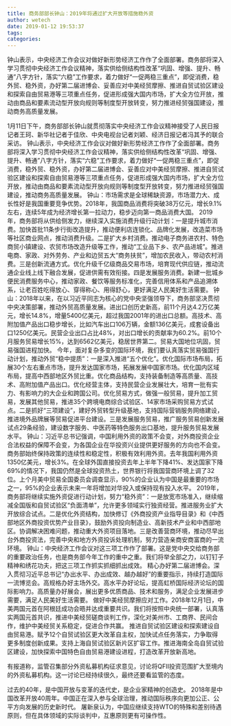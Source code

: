 ```yaml
---
title: 商务部部长钟山：2019年将通过扩大开放等措施稳外资
author: wetech
date: 2019-01-12 19:53:37
tags: 
categories: 
---
```

钟山表示，中央经济工作会议对做好新形势经济工作作了全面部署。商务部将深入学习贯彻中央经济工作会议精神，落实供给侧结构性改革“巩固、增强、提升、畅通”八字方针，落实“六稳”工作要求，着力做好“一促两稳三重点”，即促消费，稳外贸、稳外资，办好第二届进博会、妥善应对中美经贸摩擦、推进自贸试验区建设和探索自由贸易港等三项重点任务，促进形成强大国内市场，扩大全方位开放，推动由商品和要素流动型开放向规则等制度型开放转变，努力推进经贸强国建设，推动商务高质量发展。
<!-- more -->
1月11日下午，商务部部长钟山就贯彻落实中央经济工作会议精神接受了人民日报记者王珂、新华社记者于佳欣、中央电视台记者刘颖、经济日报记者冯其予的联合采访。
钟山表示，中央经济工作会议对做好新形势经济工作作了全面部署。商务部将深入学习贯彻中央经济工作会议精神，落实供给侧结构性改革“巩固、增强、提升、畅通”八字方针，落实“六稳”工作要求，着力做好“一促两稳三重点”，即促消费，稳外贸、稳外资，办好第二届进博会、妥善应对中美经贸摩擦、推进自贸试验区建设和探索自由贸易港等三项重点任务，促进形成强大国内市场，扩大全方位开放，推动由商品和要素流动型开放向规则等制度型开放转变，努力推进经贸强国建设，推动商务高质量发展。
钟山：市场需求是全球稀缺资源，市场潜力大、成长性好是我国重要竞争优势。2018年，我国商品消费将突破38万亿元，增长9.1%左右，连续5年成为经济增长第一拉动力，稳步迈向第一商品消费大国。
2019年，商务部将从供给侧发力，继续深入实施消费升级行动计划：一是提升城市消费。加快首批11条步行街改造提升，推动便利店连锁化、品牌化发展，改造菜市场等社区商业网点，推动消费升级。二是扩大乡村消费。推动电子商务进农村、特色商贸小镇建设、农贸市场改造升级等工作，推动“工业品下乡、农产品进城”。推进电商、家政、对外劳务、产业和边贸五大“商务扶贫”，增加农民收入，带动农村消费。三是创新流通方式。优化升级千亿级商品交易市场，培育现代供应链，推动流通企业线上线下融合发展，促进供需有效衔接。四是发展服务消费。新建一批城乡便民消费服务中心，推动家政、餐饮等服务标准化，完善信用体系和产品追溯体系，让老百姓吃得放心、穿得称心、用得舒心，更好满足人民美好生活需要。
钟山：2018年以来，在以习近平同志为核心的党中央坚强领导下，商务部坚决贯彻中央决策部署，推动外贸高质量发展。进出口创历史新高，前11个月达4.2万亿美元，增长14.8%，增量5400亿美元，超过我国2001年的进出口总额。高技术、高附加值产品出口稳步增长，比如汽车出口106万辆，金额136亿美元，成套设备出口1250亿美元。民营企业出口占比48%，对出口增长的贡献率为60.2%。前10个月服务贸易增长15%，达到6562亿美元，稳居世界第二。贸易大国地位巩固，贸易强国进程加快。
今年，面对复杂多变的国际环境，我们要认真落实贸易强国行动计划，推动外贸“稳中提质”：一是深入推进“五个优化”。优化国际市场布局，拓展30个左右重点市场，提升发达国家市场，拓展发展中国家市场。优化国内区域布局，提高中西部地区外贸比重。优化商品结构，支持装备制造等高质量、高技术、高附加值产品出口。优化经营主体，支持民营企业发展壮大，培育一批有实力、有影响力的大企业和跨国公司。优化贸易方式，做强一般贸易，提升加工贸易，发展其他贸易，推进35个跨境电商综合试验区、14家市场采购贸易方式试点。二是抓好“三项建设”，建好外贸转型升级基地，支持国际营销服务网络建设，推进境外品牌展等贸易促进平台建设。三是发展服务贸易，推广服务贸易创新发展试点29条经验，建设数字服务、中医药等特色服务出口基地，提升服务贸易发展水平。
钟山：习近平总书记强调，中国利用外资的政策不会变，对外商投资企业合法权益的保障不会变，为各国企业在华投资兴业提供更好服务的方向也不会变。商务部始终保持政策的连续性和稳定性，积极有效利用外资。去年我国利用外资1350亿美元，增长3%。在全球外国直接投资去年上半年下降41%、发达国家下降69%的情况下，我国仍然是全球投资热土，世界银行将我国营商环境上调了32位。上个月美中贸易全国委员会调查显示，90%的企业认为中国是最重要的市场之一，95%的企业表示未来一年将增加对华投入或保持现有投入水平。
2019年，商务部将继续实施外资促进行动计划，努力“稳外资”：一是放宽市场准入，继续缩减全国版和自贸试验区“负面清单”，允许更多领域实行独资经营。推进服务业扩大开放综合试点。二是优化外资结构，加快修订《外商投资产业指导目录》和《中西部地区外商投资优势产业目录》，鼓励外资投向制造业、高新技术产业和中西部地区。协调解决困难问题，推动重大外资项目落地。三是改善营商环境，推动尽早出台外商投资法，完善中央和地方外资投诉处理机制，努力营造亲商安商富商的一流环境。
钟山：中央经济工作会议对这三项工作作了部署。这是党中央交给商务部的重要政治任务，也是商务部今年工作的重中之重。我们将举全部之力，以钉钉子精神和绣花功夫，把这三项工作抓实抓细抓出成效。
精心办好第二届进博会。深入贯彻习近平总书记“办出水平、办出成效、越办越好”的重要指示，持续打造国际一流博览会。高规格办好主场外交。高水平办好论坛，提高虹桥国际经济论坛的国际影响力。高质量办好展会，展出更多优质商品、技术和服务，满足企业发展进步需要，满足人民美好生活需要。
做好中美经贸摩擦应对工作。2018年12月1日，中美两国元首在阿根廷成功会晤并达成重要共识。我们将按照中央统一部署，认真落实两国元首共识，推进中美经贸磋商谈判工作，深化对美州市、工商界、民间合作，维护中美经贸关系稳定，促进合作共赢。
推进自贸试验区建设和探索建设自由贸易港。赋予12个自贸试验区更大改革自主权，加快试点任务落实，力争取得更多制度创新成果。支持上海自贸试验区新片区扩容工作。推进海南全岛自贸试验区建设，加快探索中国特色自由贸易港建设进程，打造改革开放新高地。
 
 
有报道称，监管召集部分外资私募机构征求意见，讨论将QFII投资范围扩大至境内的外资私募机构。这一讨论已经持续很久，最终还要看监管的态度。
过去的40年，是中国开放与变革的迭代史，是企业家精神的创造史。
2018年是中国改革开放40周年。中国正在深入参与全球治理，推动国际秩序向更加公正、公平方向发展的历史新时代。
屠新泉认为，中国应继续支持WTO的特殊和差别待遇原则，但在具体领域的实际谈判中，互惠原则更有可操作性。
